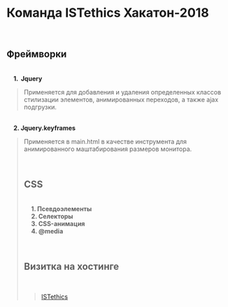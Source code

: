 # Команда ISTethics Хакатон-2018

 &nbsp;&nbsp;&nbsp;&nbsp;<h2> Фреймворки </h2>
 <br/>&nbsp;&nbsp;&nbsp;&nbsp;<strong>1. &nbsp;Jquery </strong> 
 <br/><p><blockquote> Применяется для добавления и удаления определенных классов стилизации элементов, анимированных переходов,
а также ajax подгрузки.</blockquote></p>
 <br/>&nbsp;&nbsp;&nbsp;&nbsp;<strong>2. Jquery.keyframes</strong>
 <br/><p><blockquote> Применяется в main.html в качестве инструмента для анимированного маштабирования размеров монитора.

  &nbsp;&nbsp;&nbsp;&nbsp;<h2> CSS </h2>
  <br/><strong> &nbsp;&nbsp;&nbsp;&nbsp; 1. Псевдоэлементы</strong>
  <br/><strong> &nbsp;&nbsp;&nbsp;&nbsp; 2. Селекторы</strong>
  <br/><strong> &nbsp;&nbsp;&nbsp;&nbsp; 3. CSS-анимация</strong>
  <br/><strong> &nbsp;&nbsp;&nbsp;&nbsp; 4. @media </strong>

  &nbsp;&nbsp;&nbsp;&nbsp;<h2> Визитка на хостинге </h2>
<br/><p><blockquote><a href="http://f0199453.xsph.ru/content/main.html">ISTethics</a></blockquote></p>
